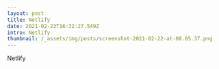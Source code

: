 ```yaml
---
layout: post
title: Netlify
date: 2021-02-23T16:32:27.549Z
intro: Netlify
thumbnail: /_assets/img/posts/screenshot-2021-02-22-at-08.05.37.png
---
```

Netlify